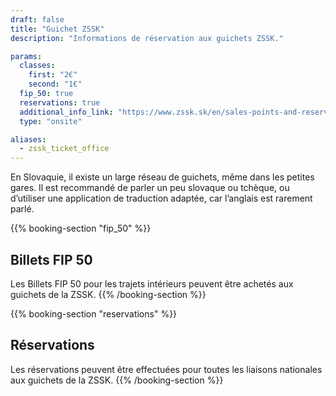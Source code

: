 ```yaml
---
draft: false
title: "Guichet ZSSK"
description: "Informations de réservation aux guichets ZSSK."

params:
  classes:
    first: "2€"
    second: "1€"
  fip_50: true
  reservations: true
  additional_info_link: "https://www.zssk.sk/en/sales-points-and-reservations/"
  type: "onsite"

aliases:
  - zssk_ticket_office
---
```


En Slovaquie, il existe un large réseau de guichets, même dans les petites gares. Il est recommandé de parler un peu slovaque ou tchèque, ou d’utiliser une application de traduction adaptée, car l’anglais est rarement parlé.

{{% booking-section "fip_50" %}}

## Billets FIP 50

Les Billets FIP 50 pour les trajets intérieurs peuvent être achetés aux guichets de la ZSSK.
{{% /booking-section %}}

{{% booking-section "reservations" %}}

## Réservations

Les réservations peuvent être effectuées pour toutes les liaisons nationales aux guichets de la ZSSK.
{{% /booking-section %}}
